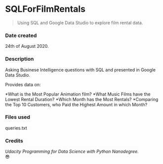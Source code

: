 # SQLForFilmRentals
>Using SQL and Google Data Studio to explore film rental data.

### Date created
24th of August 2020.

### Description

Asking Businese Intelligence questions with SQL and presented in Google Data Studio.

Provides data on:

*What is the Most Popular Animation film?
*What Music Films have the Lowest Rental Duration?
*Which Month has the Most Rentals?
*Comparing the Top 10 Customers, who Paid the
Highest Amount in which Month?



### Files used
queries.txt 

### Credits
*Udacity Programming for Data Science with Python Nanodegree.*
<br/>
:sunglasses:


